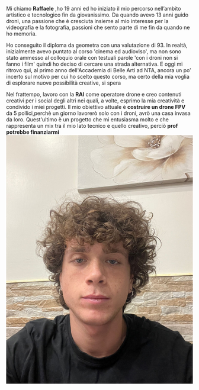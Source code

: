 Mi chiamo **Raffaele** ,ho 19 anni ed  ho iniziato il mio percorso nell’ambito artistico e tecnologico fin da giovanissimo. Da quando avevo 13 anni guido droni, una passione che è cresciuta insieme al mio interesse per la videografia e la fotografia, passioni che sento parte di me fin da quando ne ho memoria.

Ho conseguito il diploma da geometra con una valutazione di 93. In realtà, inizialmente avevo puntato al corso 'cinema ed audioviso', ma non sono stato ammesso al colloquio orale con testuali parole 'con i droni non si fanno i film' quindi ho deciso di cercare una strada alternativa. E oggi mi ritrovo qui, al primo anno dell'Accademia di Belle Arti ad NTA, ancora un po’ incerto sul motivo per cui ho scelto questo corso, ma certo della mia voglia di esplorare nuove possibilità creative, si spera

Nel frattempo, lavoro con la **RAI** come operatore drone e creo contenuti creativi per i social degli altri nei quali, a volte, esprimo la mia creatività e condivido i miei progetti. Il mio obiettivo attuale è **costruire un drone FPV** da 5 pollici,perchè un giorno lavorerò solo con i droni, avrò una casa invasa da loro. Quest'ultimo è un progetto che mi entusiasma molto e che rappresenta un mix tra il mio lato tecnico e quello creativo, perciò **prof potrebbe finanziarmi**
![LA MIA FOTO PROFILO](FOTOMIAPORRINO.jpg)
